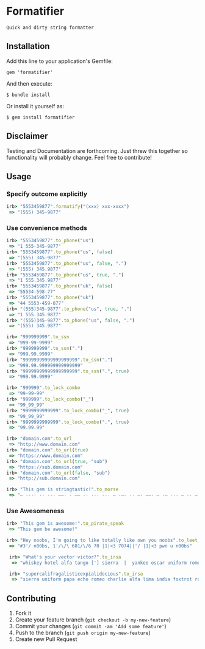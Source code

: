 # Formatifier

	Quick and dirty string formatter

## Installation

Add this line to your application's Gemfile:

    gem 'formatifier'

And then execute:

    $ bundle install

Or install it yourself as:

    $ gem install formatifier

## Disclaimer

Testing and Documentation are forthcoming. Just threw this together so functionality will probably change. Feel free to contribute!

## Usage

### Specify outcome explicitly
```ruby
irb> "5553459877".formatify("(xxx) xxx-xxxx")
 => "(555) 345-9877"
```

### Use convenience methods
```ruby
irb> "5553459877".to_phone("us")
 => "1 555-345-9877"
irb> "5553459877".to_phone("us", false)
 => "(555) 345-9877"
irb> "5553459877".to_phone("us", false, ".")
 => "(555) 345.9877"
irb> "5553459877".to_phone("us", true, ".")
 => "1 555.345.9877"
irb> "5553459877".to_phone("uk", false)
 => "55534-598-77"
irb> "5553459877".to_phone("uk")
 => "44 5553-459-877"
irb> "(555)345-9877".to_phone("us", true, ".")
 => "1 555.345.9877"
irb> "(555)345-9877".to_phone("us", false, ".")
 => "(555) 345.9877"

irb> "999999999".to_ssn
 => "999-99-9999"
irb> "999999999".to_ssn(".")
 => "999.99.9999"
irb> "99999999999999999999".to_ssn(".")
 => "999.99.999999999999999"
irb> "99999999999999999999".to_ssn(".", true)
 => "999.99.9999"

irb> "999999".to_lock_combo
 => "99-99-99"
irb> "999999".to_lock_combo("_")
 => "99_99_99"
irb> "9999999999999".to_lock_combo("_", true)
 => "99_99_99"
irb> "9999999999999".to_lock_combo(".", true)
 => "99.99.99"

irb> "domain.com".to_url
 => "http://www.domain.com"
irb> "domain.com".to_url(true)
 => "https://www.domain.com"
irb> "domain.com".to_url(true, "sub")
 => "https://sub.domain.com"
irb> "domain.com".to_url(false, "sub")
 => "http://sub.domain.com"

irb> "This gem is stringtastic!".to_morse
 => "– ···· ·· ··· ––· · –– ·· ··· ··· – ·–· ·· –· ––· – ·– ··· – ·· –·–· –·–·––"
```

### Use Awesomeness
```ruby
irb> "This gem is awesome!".to_pirate_speak
 => "This gem be awesome!"

irb> "Hey noobs, I'm going to like totally like own you noobs".to_leet_speak
 => "#3'/ n00bs, 1'/\/\ 601/\/6 70 |1|<3 7074||'/ |1|<3 pwn u n00bs"

 irb> "What's your vector victor?".to_irsa
  => "whiskey hotel alfa tango ['] sierra  |  yankee oscar uniform romeo  |  victor echo charlie tango oscar romeo  |  victor india charlie tango oscar romeo [?]"

 irb> "supercalifragalisticexpialidocious".to_irsa
  => "sierra uniform papa echo romeo charlie alfa lima india foxtrot romeo alfa golf alfa lima india sierra tango india charlie echo x-ray papa india alfa lima india delta oscar charlie india oscar uniform sierra"
```

## Contributing

1. Fork it
2. Create your feature branch (`git checkout -b my-new-feature`)
3. Commit your changes (`git commit -am 'Add some feature'`)
4. Push to the branch (`git push origin my-new-feature`)
5. Create new Pull Request
